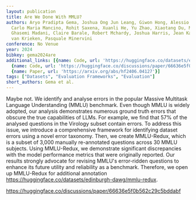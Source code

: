 ```yaml
---
layout: publication
title: Are We Done With MMLU?
authors: Aryo Pradipta Gema, Joshua Ong Jun Leang, Giwon Hong, Alessio Devoto, Alberto
  Carlo Maria Mancino, Rohit Saxena, Xuanli He, Yu Zhao, Xiaotang Du, Mohammad Reza
  Ghasemi Madani, Claire Barale, Robert Mchardy, Joshua Harris, Jean Kaddour, Emile
  van Krieken, Pasquale Minervini
conference: No Venue
year: 2024
bibkey: gema2024are
additional_links: [{name: Code, url: 'https://huggingface.co/datasets/edinburgh-dawg/mmlu-redux'},
  {name: Code, url: 'https://huggingface.co/discussions/paper/66636e5f0b562c29c5bddabf'},
  {name: Paper, url: 'https://arxiv.org/abs/hf2406.04127'}]
tags: ["Datasets", "Evaluation Frameworks", "Evaluation"]
short_authors: Gema et al.
---
```

Maybe not. We identify and analyse errors in the popular Massive Multitask Language Understanding (MMLU) benchmark. Even though MMLU is widely adopted, our analysis demonstrates numerous ground truth errors that obscure the true capabilities of LLMs. For example, we find that 57% of the analysed questions in the Virology subset contain errors. To address this issue, we introduce a comprehensive framework for identifying dataset errors using a novel error taxonomy. Then, we create MMLU-Redux, which is a subset of 3,000 manually re-annotated questions across 30 MMLU subjects. Using MMLU-Redux, we demonstrate significant discrepancies with the model performance metrics that were originally reported. Our results strongly advocate for revising MMLU's error-ridden questions to enhance its future utility and reliability as a benchmark. Therefore, we open up MMLU-Redux for additional annotation https://huggingface.co/datasets/edinburgh-dawg/mmlu-redux.

https://huggingface.co/discussions/paper/66636e5f0b562c29c5bddabf